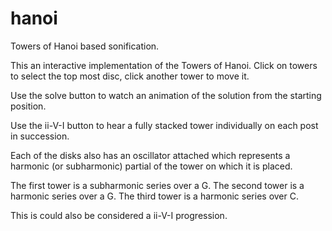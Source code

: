 # hanoi
Towers of Hanoi based sonification.

This an interactive implementation of the Towers of Hanoi.
Click on towers to select the top most disc, click another tower to move it.

Use the solve button to watch an animation of the solution from the starting position.

Use the ii-V-I button to hear a fully stacked tower individually on each post in succession.

Each of the disks also has an oscillator attached which represents a harmonic (or subharmonic) partial of the tower on which it is placed.

The first tower is a subharmonic series over a G.
The second tower is a harmonic series over a G.
The third tower is a harmonic series over C.

This is could also be considered a ii-V-I progression.
